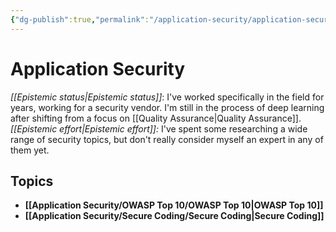 ```yaml
---
{"dg-publish":true,"permalink":"/application-security/application-security/","created":"2023-04-05T16:46:23.386-05:00","updated":"2023-04-05T18:00:13.484-05:00"}
---
```



# Application Security

_[[Epistemic status\|Epistemic status]]_:  I've worked specifically in the field for years, working for a security vendor.  I'm still in the process of deep learning after shifting from a focus on [[Quality Assurance\|Quality Assurance]].
_[[Epistemic effort\|Epistemic effort]]:_ I've spent some researching a wide range of security topics, but don't really consider myself an expert in any of them yet. 


## Topics

- **[[Application Security/OWASP Top 10/OWASP Top 10\|OWASP Top 10]]**
- **[[Application Security/Secure Coding/Secure Coding\|Secure Coding]]**



